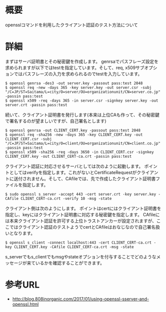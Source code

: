 # 概要
opensslコマンドを利用したクライアント認証のテスト方法について

# 詳細

まずはサーバ証明書とその秘密鍵を作成します。
genrsaでパスフレーズ設定を求められますが以下ではtestを指定しています。そして、req, x509サブオプションではパスフレーズの入力を求められるのでtestを入力しています。
```
$ openssl genrsa -des3 -out server.key -passout pass:test 2048
$ openssl req -new -days 365 -key server.key -out server.csr -subj "/C=JP/ST=Saitama/L=city/O=server/OU=organizationunit/CN=server.co.jp" -passin pass:test 
$ openssl x509 -req -days 365 -in server.csr -signkey server.key -out server.crt -passin pass:test
```

続いて、クライアント証明書を発行します(本来は上位CAも作って、その秘密鍵で署名するのが望ましいですが、自己署名とします)
```
$ openssl genrsa -out CLIENT_CERT.key -passout pass:test 2048
$ openssl req -sha256 -new -days 365 -key CLIENT_CERT.key -out CLIENT_CERT.csr -subj "/C=JP/ST=Saitama/L=city/O=client/OU=organizationunit/CN=client.co.jp" -passin pass:test 
$ openssl x509 -sha256 -req -days 3650 -in CLIENT_CERT.csr -signkey CLIENT_CERT.key -out CLIENT_CERT-ca.crt -passin pass:test
```

クライアント認証に対応させるサーバとしては次のように起動します。
ポイントとしてはverifyを指定します。これがないとCertificateRequestがクライアントに送付されません。そして、CAfileでは、先で作成したクライアント証明書ファイルを指定します。　
```
$ sudo openssl s_server -accept 443 -cert server.crt -key server.key -CAfile CLIENT_CERT-ca.crt -verify 10 -msg -state
```

クライアント側は次のようにします。
ポイントはcertにはクライアント証明書を指定し、keyにはクライアント証明書に対応する秘密鍵を指定します。
CAfileには本来クライアント認証を許可する上位トラストアンカーが設定されますが、ここではクライアント認証のテストようでcertとCAfileはおなじなので自己署名扱いとなります。
```
$ openssl s_client -connect localhost:443 -cert CLIENT_CERT-ca.crt -key CLIENT_CERT.key -CAfile CLIENT_CERT-ca.crt -msg -state
```

s_serverでもs_clientでもmsgやstateオプションを付与することでどのようなメッセージが来ているかを確認することができます。

# 参考URL
- http://blog.808inorganic.com/2017/01/using-openssl-sserver-and-openssl.html
